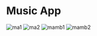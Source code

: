 # Music App

![ma1](https://user-images.githubusercontent.com/89916459/147344532-07c065ce-663e-4e4f-93ef-7a9bc5b0028e.PNG)
![ma2](https://user-images.githubusercontent.com/89916459/147344537-aa1a87cf-7e34-437f-85f8-7c8f7d17b243.PNG)
![mamb1](https://user-images.githubusercontent.com/89916459/147344541-18cc6d54-b4e0-4c88-8b00-8aab017fda8b.PNG)
![mamb2](https://user-images.githubusercontent.com/89916459/147344545-9909f951-0a69-4acb-a5d2-06578a299a79.PNG)
